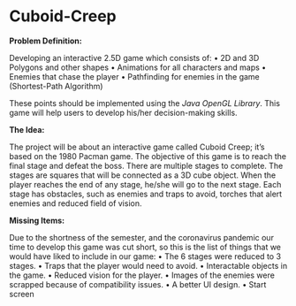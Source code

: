 # Cuboid-Creep

__Problem Definition:__

Developing an interactive 2.5D game which consists of:
• 2D and 3D Polygons and other shapes
• Animations for all characters and maps
• Enemies that chase the player
• Pathfinding for enemies in the game (Shortest-Path Algorithm)

These points should be implemented using the _Java OpenGL Library_. This game will help users to develop his/her decision-making skills.

__The Idea:__

The project will be about an interactive game called Cuboid Creep; it’s based on the 1980 Pacman game.  The objective of this game is to reach the final stage and defeat the boss. There are multiple stages to  complete. The stages are squares that will be connected as a 3D cube object. When the player reaches  the end of any stage, he/she will go to the next stage. Each stage has obstacles, such as enemies and  traps to avoid, torches that alert enemies and reduced field of vision.

__Missing Items:__

Due to the shortness of the semester, and the coronavirus pandemic our time to 
develop this game was cut short, so this is the list of things that we would have liked to include 
in our game:
• The 6 stages were reduced to 3 stages.
• Traps that the player would need to avoid.
• Interactable objects in the game.
• Reduced vision for the player.
• Images of the enemies were scrapped because of compatibility issues.
• A better UI design.
• Start screen
